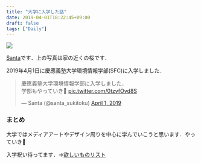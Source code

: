 ```yaml
---
title: "大学に入学した話"
date: 2019-04-01T18:22:45+09:00
draft: false
tags: ["Daily"]
---
```


<a href='https://photos.google.com/share/AF1QipNfzAuF20xb5cKj-P73RleHlQdDhzY2Wef7q5ny2c_zgnACWPcHl2Yi67juh58lHQ?key=cTZCaDdyTHh1LUV0NWluSGxLbWZ3QjVGM0FKT2t3&source=ctrlq.org'><img src='https://lh3.googleusercontent.com/3oGjUcJg1bfne40eiLheEldLSGGHCPLoGaf4GEtGnnzGXkFVXRzuvvMFBma-2yeL1ubGsWh14RBaMCSW2Nka1yF674UVJ4uYnUSlh-25UfFogEesU0Ws8rRentX4PBU6LLSArF3IMVc=w2400' /></a>

[Santa](https://twitter.com/santa_sukitoku)です．上の写真は家の近くの桜です．

2019年4月1日に慶應義塾大学環境情報学部(SFC)に入学しました．

<blockquote class="twitter-tweet" data-lang="en"><p lang="ja" dir="ltr">慶應義塾大学環境情報学部に入学しました．<br>学部もやっていき💪 <a href="https://t.co/0tzvfOvd8S">pic.twitter.com/0tzvfOvd8S</a></p>&mdash; Santa (@santa_sukitoku) <a href="https://twitter.com/santa_sukitoku/status/1112706554183053312?ref_src=twsrc%5Etfw">April 1, 2019</a></blockquote>
<script async src="https://platform.twitter.com/widgets.js" charset="utf-8"></script>

### まとめ

大学ではメディアアートやデザイン周りを中心に学んでいこうと思います．やっていき💪

入学祝い待ってます．→[欲しいものリスト](https://www.amazon.jp/hz/wishlist/ls/2CC3RU7WVTLT6?ref_=wl_share)